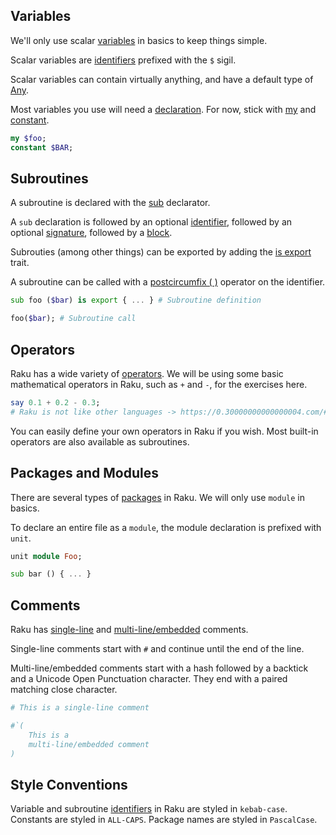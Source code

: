## Variables

We'll only use scalar [variables][variables] in basics to keep things simple.

Scalar variables are [identifiers][identifiers] prefixed with the `$` sigil.

Scalar variables can contain virtually anything, and have a default type of [Any][Any].

Most variables you use will need a [declaration][variable-declarator].
For now, stick with [my][my] and [constant][constant].

```raku
my $foo;
constant $BAR;
```

## Subroutines

A subroutine is declared with the [sub][sub-declarator] declarator.

A `sub` declaration is followed by an optional [identifier][identifiers], followed by an optional [signature][signatures], followed by a [block][blocks].

Subrouties (among other things) can be exported by adding the [is export][exporting] trait.

A subroutine can be called with a [postcircumfix ( )][postcircumfix-()] operator on the identifier.

```raku
sub foo ($bar) is export { ... } # Subroutine definition

foo($bar); # Subroutine call
```

## Operators

Raku has a wide variety of [operators][operators].
We will be using some basic mathematical operators in Raku, such as `+` and `-`, for the exercises here.

```raku
say 0.1 + 0.2 - 0.3;
# Raku is not like other languages -> https://0.30000000000000004.com/#raku
```

You can easily define your own operators in Raku if you wish.
Most built-in operators are also available as subroutines.

## Packages and Modules

There are several types of [packages][package-declarator] in Raku. We will only use `module` in basics.

To declare an entire file as a `module`, the module declaration is prefixed with `unit`.

```raku
unit module Foo;

sub bar () { ... }
```

## Comments

Raku has [single-line][single-line-comments] and [multi-line/embedded][multi-line-comments] comments.

Single-line comments start with `#` and continue until the end of the line.

Multi-line/embedded comments start with a hash followed by a backtick and a Unicode Open Punctuation character.
They end with a paired matching close character.

```raku
# This is a single-line comment

#`(
    This is a
    multi-line/embedded comment
)
```

## Style Conventions

Variable and subroutine [identifiers][identifiers] in Raku are styled in `kebab-case`.
Constants are styled in `ALL-CAPS`.
Package names are styled in `PascalCase`.

[Any]: https://docs.raku.org/type/Any
[sub-declarator]: https://docs.raku.org/language/syntax#Subroutine_declaration
[variable-declarator]: https://docs.raku.org/language/variables#Variable_declarators_and_scope
[my]: https://docs.raku.org/language/variables#The_my_declarator
[constant]: https://docs.raku.org/language/variables#The_constant_prefix
[identifiers]: https://docs.raku.org/language/syntax#Identifiers
[signatures]: https://docs.raku.org/language/signatures
[exporting]: https://docs.raku.org/language/modules#Exporting_and_selective_importing
[blocks]: https://docs.raku.org/language/control#Blocks
[package-declarator]: https://docs.raku.org/language/syntax#Package,_Module,_Class,_Role,_and_Grammar_declaration
[postcircumfix-()]: https://docs.raku.org/language/operators#postcircumfix_(_)
[variables]: https://docs.raku.org/language/variables
[single-line-comments]: https://docs.raku.org/language/syntax#Single-line_comments
[multi-line-comments]: https://docs.raku.org/language/syntax#Multi-line_/_embedded_comments
[operators]: https://docs.raku.org/language/operators

